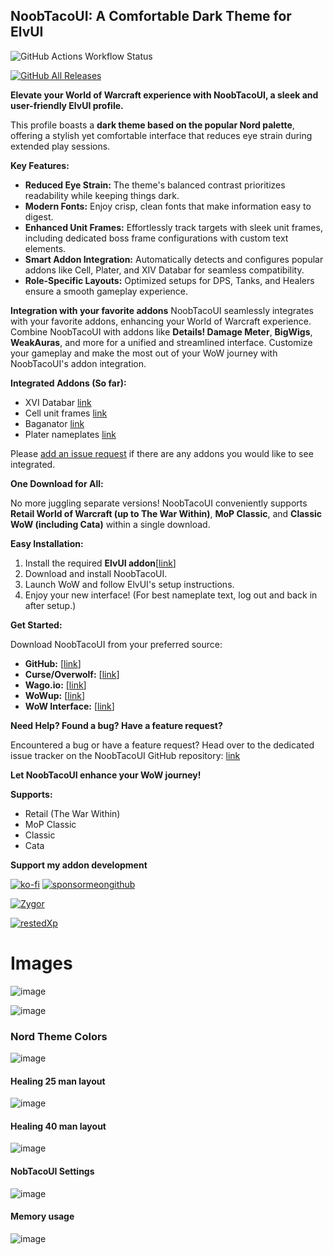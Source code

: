 ## NoobTacoUI: A Comfortable Dark Theme for ElvUI

![GitHub Actions Workflow Status](https://img.shields.io/github/actions/workflow/status/noobtaco/NoobTacoUI/ci.yml?style=for-the-badge&logo=github)

[![GitHub All Releases](https://img.shields.io/github/downloads/NoobTaco/NoobTacoUI/total?logo=github&style=for-the-badge)](https://github.com/NoobTaco/NoobTacoUI/releases/latest)

**Elevate your World of Warcraft experience with NoobTacoUI, a sleek and user-friendly ElvUI profile.**

This profile boasts a **dark theme based on the popular Nord palette**, offering a stylish yet comfortable interface that reduces eye strain during extended play sessions.

**Key Features:**

-   **Reduced Eye Strain:** The theme's balanced contrast prioritizes readability while keeping things dark.
-   **Modern Fonts:** Enjoy crisp, clean fonts that make information easy to digest.
-   **Enhanced Unit Frames:** Effortlessly track targets with sleek unit frames, including dedicated boss frame configurations with custom text elements.
-   **Smart Addon Integration:** Automatically detects and configures popular addons like Cell, Plater, and XIV Databar for seamless compatibility.
-   **Role-Specific Layouts:** Optimized setups for DPS, Tanks, and Healers ensure a smooth gameplay experience.

**Integration with your favorite addons**
NoobTacoUI seamlessly integrates with your favorite addons, enhancing your World of Warcraft experience. Combine NoobTacoUI with addons like **Details! Damage Meter**, **BigWigs**, **WeakAuras**, and more for a unified and streamlined interface. Customize your gameplay and make the most out of your WoW journey with NoobTacoUI's addon integration.

**Integrated Addons (So far):**

-   XVI Databar [link](https://www.curseforge.com/wow/addons/xiv_databar-continued)
-   Cell unit frames [link](https://www.curseforge.com/wow/addons/cell)
-   Baganator [link](https://www.curseforge.com/wow/addons/baganator)
-   Plater nameplates [link](https://www.curseforge.com/wow/addons/plater-nameplates)

Please [add an issue request](https://github.com/NoobTaco/NoobTacoUI/issues/new) if there are any addons you would like to see integrated.

**One Download for All:**

No more juggling separate versions! NoobTacoUI conveniently supports **Retail World of Warcraft (up to The War Within)**, **MoP Classic**, and **Classic WoW (including Cata)** within a single download.

**Easy Installation:**

1. Install the required **ElvUI addon**[[link](https://tukui.org/elvui)]
2. Download and install NoobTacoUI.
3. Launch WoW and follow ElvUI's setup instructions.
4. Enjoy your new interface! (For best nameplate text, log out and back in after setup.)

**Get Started:**

Download NoobTacoUI from your preferred source:

-   **GitHub:** [[link](https://github.com/NoobTaco/NoobTacoUI/releases/latest)]
-   **Curse/Overwolf:** [[link](https://www.curseforge.com/wow/addons/noobtacoui)]
-   **Wago.io:** [[link](https://addons.wago.io/addons/noobtacoui)]
-   **WoWup:** [[link](https://wowup.io/addons/2)]
-   **WoW Interface:** [[link](https://www.wowinterface.com/downloads/info25744-NoobTacoUI.html)]

**Need Help? Found a bug? Have a feature request?**

Encountered a bug or have a feature request? Head over to the dedicated issue tracker on the NoobTacoUI GitHub repository: [link](https://github.com/NoobTaco/NoobTacoUI/issues/new)

**Let NoobTacoUI enhance your WoW journey!**

**Supports:**

-   Retail (The War Within)
-   MoP Classic
-   Classic
-   Cata

**Support my addon development**

[![ko-fi](https://www.ko-fi.com/img/githubbutton_sm.svg)](https://ko-fi.com/G2G01GM9G)
[![sponsormeongithub](https://user-images.githubusercontent.com/1172935/97088810-463e0e00-15e8-11eb-8078-f18da01c6e9e.png)](https://github.com/sponsors/NoobTaco)

[![Zygor](https://zygorguides.com/blog/wp-content/uploads/2023/07/df-flat-banner.jpg)](https://zygorguides.com/ref/manorton/)

[![restedXp](https://www.restedxp.com/wp-content/uploads/2021/05/rxp-promo-banner_short.gif)](https://www.restedxp.com/ref/NoobTaco)

# Images

![image](https://user-images.githubusercontent.com/1172935/98390782-b1d1a380-200a-11eb-901c-9c772adc8987.png)

![image](https://user-images.githubusercontent.com/1172935/98391018-f78e6c00-200a-11eb-971b-88969775d12c.png)

### Nord Theme Colors

![image](https://user-images.githubusercontent.com/1172935/98390923-d7f74380-200a-11eb-9e62-cdfdedd168b0.png)

#### Healing 25 man layout

![image](https://user-images.githubusercontent.com/1172935/98392199-86e84f00-200c-11eb-9504-0d04fc4bb902.png)

#### Healing 40 man layout

![image](https://user-images.githubusercontent.com/1172935/98391578-acc12400-200b-11eb-93f8-cdc7a4e05a7b.png)

#### NobTacoUI Settings

![image](https://user-images.githubusercontent.com/1172935/98392414-d2026200-200c-11eb-9d42-8f49597056bd.png)

#### Memory usage

![image](https://user-images.githubusercontent.com/1172935/98391292-4cca7d80-200b-11eb-8c8b-a247487d85e4.png)
